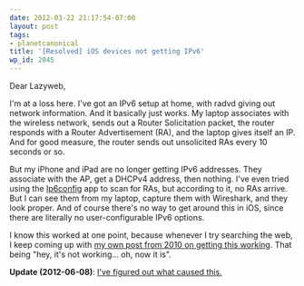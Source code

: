 ```yaml
---
date: 2012-03-22 21:17:54-07:00
layout: post
tags:
- planetcanonical
title: '[Resolved] iOS devices not getting IPv6'
wp_id: 2045
---
```

Dear Lazyweb,

I'm at a loss here. I've got an IPv6 setup at home, with radvd giving out network information. And it basically just works. My laptop associates with the wireless network, sends out a Router Solicitation packet, the router responds with a Router Advertisement (RA), and the laptop gives itself an IP. And for good measure, the router sends out unsolicited RAs every 10 seconds or so.

But my iPhone and iPad are no longer getting IPv6 addresses. They associate with the AP, get a DHCPv4 address, then nothing. I've even tried using the [Ip6config](http://itunes.apple.com/us/app/ip6config/id408230297?mt=8) app to scan for RAs, but according to it, no RAs arrive. But I can see them from my laptop, capture them with Wireshark, and they look proper. And of course there's no way to get around this in iOS, since there are literally no user-configurable IPv6 options.

I know this worked at one point, because whenever I try searching the web, I keep coming up with [my own post from 2010 on getting this working](http://forums.macrumors.com/showthread.php?t=951542). That being "hey, it's not working... oh, now it is".

**Update (2012-06-08)**: [I've figured out what caused this.](http://www.finnie.org/2012/06/08/ipv6-in-apple-ios/)
